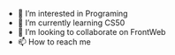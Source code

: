 - 👀 I’m interested in Programing
- 🌱 I’m currently learning CS50
- 💞️ I’m looking to collaborate on FrontWeb
- 📫 How to reach me 

<!---
lleresche/lleresche is a ✨ special ✨ repository because its `README.md` (this file) appears on your GitHub profile.
You can click the Preview link to take a look at your changes.
--->
